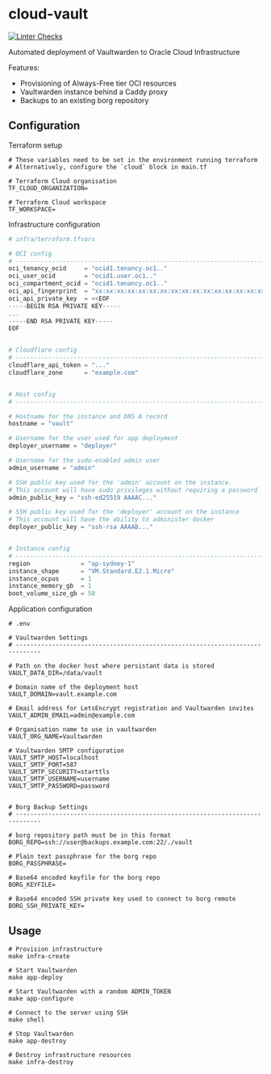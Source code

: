 # cloud-vault

[![Linter Checks](https://github.com/sinex/cloud-vault/actions/workflows/ci-lint-checks.yml/badge.svg?branch=master)](https://github.com/sinex/cloud-vault/actions/workflows/ci-lint-checks.yml)


Automated deployment of Vaultwarden to Oracle Cloud Infrastructure


Features:

- Provisioning of Always-Free tier OCI resources
- Vaultwarden instance behind a Caddy proxy
- Backups to an existing borg repository


## Configuration

Terraform setup
```dotenv
# These variables need to be set in the environment running terraform
# Alternatively, configure the `cloud` block in main.tf

# Terraform Cloud organisation
TF_CLOUD_ORGANIZATION=

# Terraform Cloud workspace
TF_WORKSPACE=
```

Infrastructure configuration

```terraform
# infra/terraform.tfvars

# OCI config
# ----------------------------------------------------------------------------
oci_tenancy_ocid     = "ocid1.tenancy.oc1.."
oci_user_ocid        = "ocid1.user.oc1.."
oci_compartment_ocid = "ocid1.tenancy.oc1.."
oci_api_fingerprint  = "xx:xx:xx:xx:xx:xx:xx:xx:xx:xx:xx:xx:xx:xx:xx:xx"
oci_api_private_key  = <<EOF
-----BEGIN RSA PRIVATE KEY-----
...
-----END RSA PRIVATE KEY-----
EOF


# Cloudflare config
# ----------------------------------------------------------------------------
cloudflare_api_token = "..."
cloudflare_zone      = "example.com"


# Host config
# ----------------------------------------------------------------------------

# Hostname for the instance and DNS A record
hostname = "vault"

# Username for the user used for app deployment
deployer_username = "deployer"

# Username for the sudo-enabled admin user
admin_username = "admin"

# SSH public key used for the 'admin' account on the instance.
# This account will have sudo privileges without requiring a password
admin_public_key = "ssh-ed25519 AAAAC..."

# SSH public key used for the 'deployer' account on the instance
# This account will have the ability to administer docker
deployer_public_key = "ssh-rsa AAAAB..."


# Instance config
# ----------------------------------------------------------------------------
region              = "ap-sydney-1"
instance_shape      = "VM.Standard.E2.1.Micro"
instance_ocpus      = 1
instance_memory_gb  = 1
boot_volume_size_gb = 50
```

Application configuration
```dotenv
# .env

# Vaultwarden Settings
# -----------------------------------------------------------------------------

# Path on the docker host where persistant data is stored
VAULT_DATA_DIR=/data/vault

# Domain name of the deployment host
VAULT_DOMAIN=vault.example.com

# Email address for LetsEncrypt registration and Vaultwarden invites
VAULT_ADMIN_EMAIL=admin@example.com

# Organisation name to use in vaultwarden
VAULT_ORG_NAME=Vaultwarden

# Vaultwarden SMTP configuration
VAULT_SMTP_HOST=localhost
VAULT_SMTP_PORT=587
VAULT_SMTP_SECURITY=starttls
VAULT_SMTP_USERNAME=username
VAULT_SMTP_PASSWORD=password


# Borg Backup Settings
# -----------------------------------------------------------------------------

# borg repository path must be in this format
BORG_REPO=ssh://user@backups.example.com:22/./vault

# Plain text passphrase for the borg repo
BORG_PASSPHRASE=

# Base64 encoded keyfile for the borg repo
BORG_KEYFILE=

# Base64 encoded SSH private key used to connect to borg remote
BORG_SSH_PRIVATE_KEY=

```


## Usage

```shell
# Provision infrastructure
make infra-create

# Start Vaultwarden
make app-deploy

# Start Vaultwarden with a random ADMIN_TOKEN
make app-configure

# Connect to the server using SSH
make shell

# Stop Vaultwarden
make app-destroy

# Destroy infrastructure resources
make infra-destroy
```
